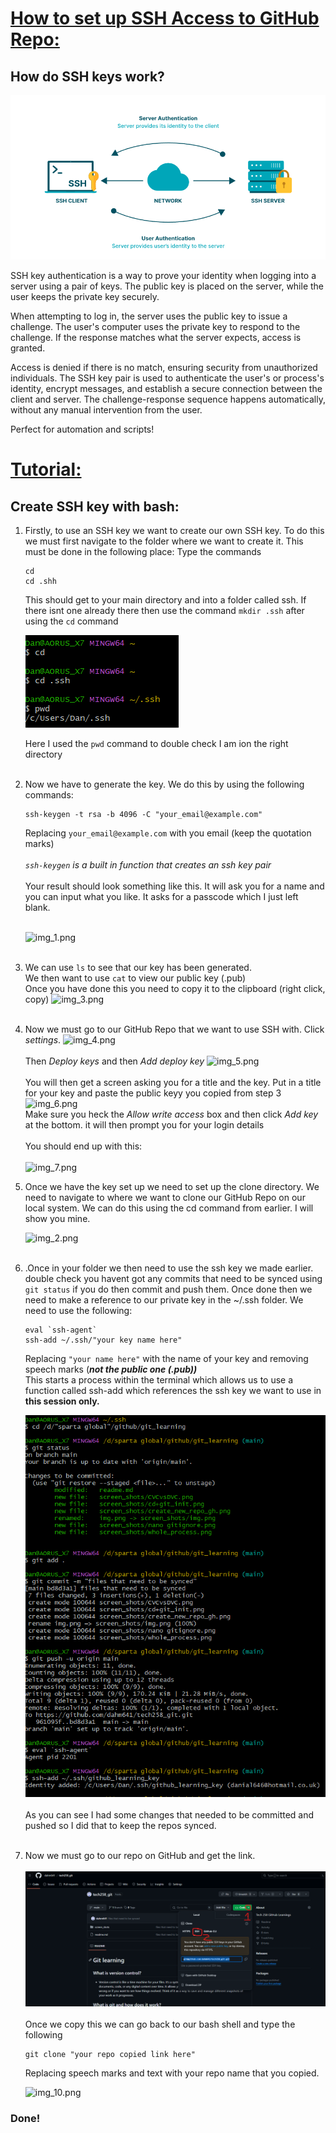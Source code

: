 # <ins> How to set up SSH Access to GitHub Repo:

## How do SSH keys work?

![img_11.png](img_11.png)

SSH key authentication is a way to prove your identity when logging into a server using a pair of keys. The public key is placed on the server, while the user keeps the private key securely.

When attempting to log in, the server uses the public key to issue a challenge. The user's computer uses the private key to respond to the challenge. If the response matches what the server expects, access is granted.


Access is denied if there is no match, ensuring security from unauthorized individuals. The SSH key pair is used to authenticate the user's or process's identity, encrypt messages, and establish a secure connection between the client and server. The challenge-response sequence happens automatically, without any manual intervention from the user.

Perfect for automation and scripts!
# <ins> Tutorial:

## Create SSH key with bash:

1. Firstly, to use an SSH key we want to create our own SSH key. To do this we must first navigate to the folder where we want to create it. This must be done in the following place:
Type the commands 
    ```
    cd
    cd .shh
    ```
    This should get to your main directory and into a folder called ssh. If there isnt one already there then use the command `mkdir .ssh` after using the `cd` command

    ![img.png](img.png)

    Here I used the `pwd` command to double check I am ion the right directory <br> <br>

2. Now  we have to generate the key. We do this by using the following commands:
    ```
   ssh-keygen -t rsa -b 4096 -C "your_email@example.com"
   ```
   Replacing `your_email@example.com` with you email (keep the quotation marks) <br> <br>
*`ssh-keygen` is a built in function that creates an ssh key pair* <br> <br>
Your result should look something like this. It will ask you for a name and you can input what you like. It asks for a passcode which I just left blank. <br> <br>

    ![img_1.png](img_1.png) <br><br>

3. 
    We can use `ls` to see that our key has been generated. <br> We then want to use `cat` to view our public key (.pub) <br> Once you have done this you need to copy it to the clipboard (right click, copy)
 ![img_3.png](img_3.png) <br> <br>

4. Now we must go to our GitHub Repo that we want to use SSH with. Click *settings*.
![img_4.png](img_4.png) <br><br>
Then *Deploy keys* and then *Add deploy key*
![img_5.png](img_5.png)
    <br><br> You will then get a screen asking you for a title and the key. Put in a title for your key and paste the public keyy you copied from step 3
![img_6.png](img_6.png) 
<br> Make sure you heck the *Allow write access* box and then click *Add key* at the bottom. it will then prompt you for your login details <br> <br>
You should end up with this: <br><br>
![img_7.png](img_7.png)
5. Once we have the key set up we need to set up the clone directory. We need to navigate to where we want to clone our GitHub Repo on our local system.
We can do this using the cd command from earlier. I will show you mine.

    ![img_2.png](img_2.png) <br><br>
6. .Once in your folder we then need to use the ssh key we made earlier. double check you havent got any commits that need to be synced using `git status` if you do then commit and push them. Once done then we need to make a reference to our private key in the ~/.ssh folder. We need to use the following:
    ```
   eval `ssh-agent`
   ssh-add ~/.ssh/"your key name here"
   ```
   Replacing `"your name here"` with the name of your key and removing speech marks (***not the public one (.pub))*** <br>
This starts a process within the terminal which allows us to use a function called ssh-add which references the ssh key we want to use in **this session only.**

    ![img_8.png](img_8.png) <br><br>
As you can see I had some changes that needed to be committed and pushed so I did that to keep the repos synced.
<br><br>
7. Now we must go to our repo on GitHub and get the link. <br><br>
![img_9.png](img_9.png) <br> <br>
Once we copy this we can go back to our bash shell and type the following

    ```
   git clone "your repo copied link here"
   ```
    Replacing speech marks and text with your repo name that you copied.

   ![img_10.png](img_10.png)

### Done!

